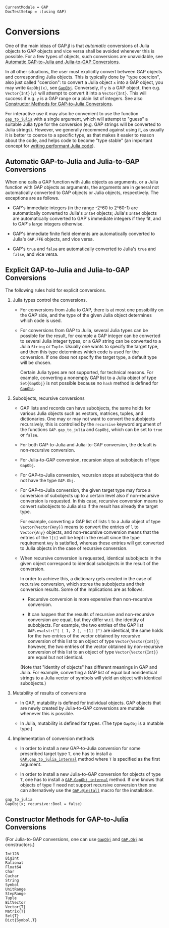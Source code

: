```@meta
CurrentModule = GAP
DocTestSetup = :(using GAP)
```

# Conversions

One of the main ideas of GAP.jl is that *automatic* conversions of Julia objects
to GAP objects and vice versa shall be avoided whenever this is possible.
For a few types of objects, such conversions are unavoidable,
see [Automatic GAP-to-Julia and Julia-to-GAP Conversions](@ref).

In all other situations, the user must explicitly convert between GAP objects
and corresponding Julia objects. This is typically done by "type coercion",
also just called "coercion": to convert a Julia object `x` into a GAP object,
you may write `GapObj(x)`, see [`GapObj`](@ref). Conversely, if `y` is a GAP
object, then e.g. `Vector{Int}(y)` will attempt to convert it into a
`Vector{Int}`. This will success if e.g. `y` is a GAP range or a plain list of
integers. See also [Constructor Methods for GAP-to-Julia Conversions](@ref).

For interactive use it may also be convenient to use the function
[`gap_to_julia`](@ref) with a single argument, which will attempt to "guess" a
suitable Julia type for the conversion (e.g. GAP strings will be converted to
Julia strings). However, we generally recommend against using it, as usually
it is better to coerce to a specific type, as that makes it easier to reason
about the code, and helps code to become "type stable" (an important concept
for [writing performant Julia code](https://docs.julialang.org/en/v1/manual/performance-tips/#Write-%22type-stable%22-functions)).


## Automatic GAP-to-Julia and Julia-to-GAP Conversions

When one calls a GAP function with Julia objects as arguments,
or a Julia function with GAP objects as arguments,
the arguments are in general not automatically converted to GAP objects
or Julia objects, respectively.
The exceptions are as follows.

- GAP's immediate integers (in the range -2^60 to 2^60-1)
  are automatically converted to Julia's `Int64` objects;
  Julia's `Int64` objects are automatically converted to GAP's immediate
  integers if they fit, and to GAP's large integers otherwise.

- GAP's immediate finite field elements
  are automatically converted to Julia's `GAP.FFE` objects, and vice versa.

- GAP's `true` and `false`
  are automatically converted to Julia's `true` and `false`, and vice versa.

## Explicit GAP-to-Julia and Julia-to-GAP Conversions

The following rules hold for explicit conversions.

1. Julia types control the conversions.

   - For conversions from Julia to GAP,
     there is at most one possibility on the GAP side,
     and the type of the given Julia object determines which code is used.

   - For conversions from GAP to Julia, several Julia types can be possible
     for the result, for example a GAP integer can be converted to several
     Julia integer types, or a GAP string can be converted to a Julia `String`
     or `Tuple`.
     Usually one wants to specify the target type,
     and then this type determines which code is used for the conversion.
     If one does not specify the target type, a default type will be chosen.

     Certain Julia types are not supported, for technical reasons.
     For example, converting a nonempty GAP list to a Julia object of type
     `Set{GapObj}` is not possible
     because no `hash` method is defined for [`GapObj`](@ref).

2. Subobjects, recursive conversions

   - GAP lists and records can have subobjects,
     the same holds for various Julia objects such as vectors, matrices,
     tuples, and dictionaries.
     One may or may not want to convert the subobjects recursively,
     this is controlled by the `recursive` keyword argument of the functions
     `GAP.gap_to_julia` and `GapObj`, which can be set to `true` or `false`.

   - For both GAP-to-Julia and Julia-to-GAP conversion,
     the default is non-recursive conversion.

   - For Julia-to-GAP conversion, recursion stops at subobjects of type
     `GapObj`.

   - For GAP-to-Julia conversion, recursion stops at subobjects that do
     not have the type `GAP.Obj`.

   - For GAP-to-Julia conversion, the given target type may force a
     conversion of subobjects up to a certain level also if non-recursive
     conversion is requested.
     In this case, recursive conversion means to convert subobjects to
     Julia also if the result has already the target type.

     For example, converting a GAP list of lists `l` to a Julia object of
     type `Vector{Vector{Any}}` means to convert the entries of `l`
     to `Vector{Any}` objects,
     and non-recursive conversion means that the entries of the `l[i]`
     will be kept in the result since the type requirement `Any` is satisfied,
     whereas these entries will get converted to Julia objects
     in the case of recursive conversion.

   - When recursive conversion is requested, identical subobjects
     in the given object correspond to identical subobjects in the result
     of the conversion.

     In order to achieve this, a dictionary gets created in the case of
     recursive conversion, which stores the subobjects and their conversion
     results.
     Some of the implications are as follows.

     - Recursive conversion is more expensive than non-recursive conversion.

     - It can happen that the results of recursive and non-recursive
       conversion are equal, but they differ w.r.t. the identity of subobjects.
       For example, the two entries of the GAP list
       `GAP.evalstr("[ [ 1, 2 ], ~[1] ]")` are identical,
       the same holds for the two entries of the vector obtained by
       recursive conversion of this list to an object of type
       `Vector{Vector{Int}}`;
       however, the two entries of the vector obtained by
       non-recursive conversion of this list to an object of type
       `Vector{Vector{Int}}` are equal but not identical.

     (Note that "identity of objects" has different meanings in GAP and Julia.
     For example, converting a GAP list of equal but nonidentical
     strings to a Julia vector of symbols will yield an object with
     identical subobjects.)

3. Mutability of results of conversions

   - In GAP, mutability is defined for individual objects.
     GAP objects that are newly created by Julia-to-GAP conversions
     are mutable whenever this is possible.

   - In Julia, mutability is defined for types.
     (The type `GapObj` is a mutable type.)

4. Implementation of conversion methods

   - In order to install a new GAP-to-Julia conversion for some
     prescribed target type `T`,
     one has to install a [`GAP.gap_to_julia_internal`](@ref) method
     where `T` is specified as the first argument.

   - In order to install a new Julia-to-GAP conversion for
     objects of type `T`,
     one has to install a [`GAP.GapObj_internal`](@ref) method.
     If one knows that objects of type `T` need not support
     recursive conversion then one can alternatively use the
     [`GAP.@install`](@ref) macro for the installation.

```@docs
gap_to_julia
GapObj(x; recursive::Bool = false)
```

## Constructor Methods for GAP-to-Julia Conversions

(For Julia-to-GAP conversions,
one can use [`GapObj`](@ref) and [`GAP.Obj`](@ref) as constructors.)

```@docs
Int128
BigInt
Rational
Float64
Char
Cuchar
String
Symbol
UnitRange
StepRange
Tuple
BitVector
Vector{T}
Matrix{T}
Set{T}
Dict{Symbol,T}
```
